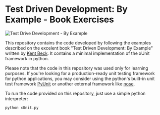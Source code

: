 # Test Driven Development: By Example - Book Exercises

![Test Drive Development - By Example](http://www.livrariascuritiba.com.br/Imagens%5CLivros%5CNormal%5CLV319990_N.jpg)

This repository contains the code developed by following the examples described on the excelent book "Test Driven Development: By Example" written by [Kent Beck](https://twitter.com/kentbeck). It contains a minimal implementation of the xUnit framework in python. 

Please note that the code in this repository was used only for learning purposes. If you're looking for a production-ready unit testing framework for python applications, you may consider using the python's built-in unit test framework [PyUnit](http://docs.python.org/2/library/unittest.html) or another external framework like [nose](https://readthedocs.org/docs/nose/).

To run the code provided on this repository, just use a simple python interpreter:

    python xUnit.py